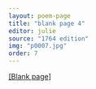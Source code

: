 ```yaml
---
layout: poem-page
title: "blank page 4"
editor: julie
source: "1764 edition"
img: "p0007.jpg"
order: 7
---
```



[[Blank page]]({{site.baseurl}}/images/{{page.img}})
